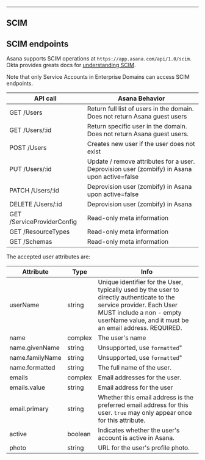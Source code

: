 <hr>
<section>

# SCIM

## SCIM endpoints

Asana supports SCIM operations at `https://app.asana.com/api/1.0/scim`. Okta provides greats docs for 
[understanding SCIM](https://developer.okta.com/docs/concepts/scim/).

Note that only Service Accounts in Enterprise Domains can access SCIM endpoints.

|API call|Asana Behavior|
|--------|--------------|
|GET /Users|Return full list of users in the domain.  Does not return Asana guest users|
|GET /Users/:id|Return specific user in the domain.  Does not return Asana guest users.|
|POST /Users|Creates new user if the user does not exist|
|PUT /Users/:id|Update / remove attributes for a user. Deprovision user (zombify) in Asana upon active=false|
|PATCH /Users/:id|Deprovision user (zombify) in Asana upon active=false|
|DELETE /Users/:id|Deprovision user (zombify) in Asana|
|GET /ServiceProviderConfig|Read-only meta information|
|GET /ResourceTypes|Read-only meta information|
|GET /Schemas|Read-only meta information|

The accepted user attributes are:

|Attribute|Type|Info|
|---------|----|----|
|userName|string|Unique identifier for the User, typically used by the user to directly authenticate to the service provider. Each User MUST include a non - empty userName value, and it must  be an email address. REQUIRED.|
|name|complex|The user's name|
|name.givenName|string|Unsupported, use `formatted`"|
|name.familyName|string|Unsupported, use `formatted`"|
|name.formatted|string|The full name of the user.|
|emails|complex|Email addresses for the user.|
|emails.value|string|Email address for the user|
|email.primary|string|Whether this email address is the preferred email address for this user. `true` may only appear once for this  attribute.|
|active|boolean|Indicates whether the user's account is active in Asana.|
|photo|string|URL for the user's profile photo.|

</section>
